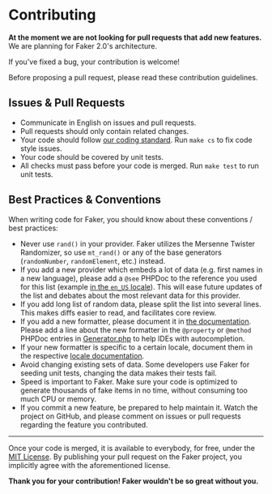 # Contributing

**At the moment we are not looking for pull requests that add new features.** We are planning for Faker 2.0's architecture.

If you've <!-- written a new formatter, added a new locale, or --> fixed a bug, your contribution is welcome!

Before proposing a pull request, please read these contribution guidelines.

## Issues & Pull Requests

* Communicate in English on issues and pull requests.
* Pull requests should only contain related changes.
* Your code should follow [our coding standard](/.php-cs-fixer.dist.php). Run `make cs` to fix code style issues.
* Your code should be covered by unit tests.
* All checks must pass before your code is merged. Run `make test` to run unit tests.

## Best Practices & Conventions

When writing code for Faker, you should know about these conventions / best practices:

* Never use `rand()` in your provider. Faker utilizes the Mersenne Twister Randomizer, so use `mt_rand()` or any of the base generators (`randomNumber`, `randomElement`, etc.) instead.
* If you add a new provider which embeds a lot of data (e.g. first names in a new language), please add a `@see` PHPDoc to the reference you used for this list (example [in the `en_US` locale](https://github.com/FakerPHP/Faker/blob/main/src/Faker/Provider/en_US/Text.php#L35)). This will ease future updates of the list and debates about the most relevant data for this provider.
* If you add long list of random data, please split the list into several lines. This makes diffs easier to read, and facilitates core review.
* If you add a new formatter, please document it in [the documentation](https://github.com/FakerPHP/fakerphp.github.io). Please add a line about the new formatter in the `@property` or `@method` PHPDoc entries in [Generator.php](https://github.com/FakerPHP/Faker/blob/main/src/Faker/Generator.php#L6-L118) to help IDEs with autocompletion.
* If your new formatter is specific to a certain locale, document them in the respective [locale documentation](https://github.com/FakerPHP/fakerphp.github.io/tree/main/docs/locales).
* Avoid changing existing sets of data. Some developers use Faker for seeding unit tests, changing the data makes their tests fail.
* Speed is important to Faker. Make sure your code is optimized to generate thousands of fake items in no time, without consuming too much CPU or memory.
* If you commit a new feature, be prepared to help maintain it. Watch the project on GitHub, and please comment on issues or pull requests regarding the feature you contributed.

---

Once your code is merged, it is available to everybody, for free, under the [MIT License](/LICENSE).
By publishing your pull request on the Faker project, you implicitly agree with the aforementioned license.

**Thank you for your contribution! Faker wouldn't be so great without you.**
